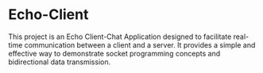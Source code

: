 # Echo-Client
This project is an Echo Client-Chat Application designed to facilitate real-time communication between a client and a server. It provides a simple and effective way to demonstrate socket programming concepts and bidirectional data transmission.

